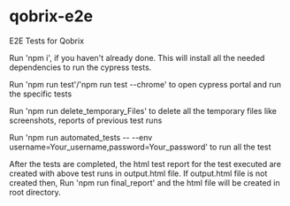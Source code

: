 # qobrix-e2e

E2E Tests for Qobrix

Run 'npm i', if you haven't already done. This will install all the needed dependencies to run the cypress tests.

Run 'npm run test'/'npm run test --chrome' to open cypress portal and run the specific tests

Run 'npm run delete_temporary_Files' to delete all the temporary files like screenshots, reports of previous test runs

Run 'npm run automated_tests -- --env username=Your_username,password=Your_password' to run all the test

After the tests are completed, the html test report for the test executed are created with above test runs in output.html file. If output.html file is not created then,
Run 'npm run final_report' and the html file will be created in root directory.
